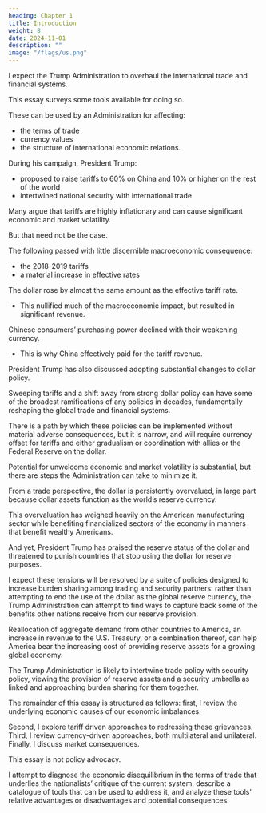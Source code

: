 ```yaml
---
heading: Chapter 1
title: Introduction
weight: 8
date: 2024-11-01
description: ""
image: "/flags/us.png"
---
```



<!-- Americans’ opinion of how well the international trade and financial systems serve them has deteriorated substantially \over the last decade. Among voters if not among economists, the consensus underpinning the international trading system has frayed, and both major parties have taken policies that aim at boosting America’s position within it. -->

<!-- With President Trump winning reelection with a strong democratic mandate, it is reasonable to  -->

I expect the Trump Administration to overhaul the international trade and financial systems. 

This essay surveys some tools available for doing so. 

<!-- In contrast to much Wall Street and academic discourse, there are powerful tools that -->

These can be used by an Administration for affecting:
- the terms of trade
- currency values
- the structure of international economic relations.

During his campaign, President Trump:
- proposed to raise tariffs to 60% on China and 10% or higher on the rest of the world
- intertwined national security with international trade

Many argue that tariffs are highly inflationary and can cause significant economic and market volatility.

But that need not be the case.


The following passed with little discernible macroeconomic consequence:
- the 2018-2019 tariffs
- a material increase in effective rates

The dollar rose by almost the same amount as the effective tariff rate.
- This nullified much of the macroeconomic impact, but resulted in significant revenue.

Chinese consumers’ purchasing power declined with their weakening currency.
- This is why China effectively paid for the tariff revenue.

<!-- Having just seen a major escalation in tariff rates, that experience should inform analysis of future trade conflicts. -->


President Trump has also discussed adopting substantial changes to dollar policy. 

Sweeping tariffs and a shift away from strong dollar policy can have some of the broadest ramifications of any policies in decades, fundamentally reshaping the global trade and financial systems.

There is a path by which these policies can be implemented without material adverse consequences, but it is narrow, and will require currency offset for tariffs and either gradualism or coordination with allies or the Federal Reserve on the dollar.

Potential for unwelcome economic and market volatility is substantial, but there are steps the Administration can take to minimize it.

From a trade perspective, the dollar is persistently overvalued, in large part because dollar assets function as the world’s reserve currency.

This overvaluation has weighed heavily on the American manufacturing sector while benefiting financialized sectors of the economy in manners that benefit wealthy Americans.

And yet, President Trump has praised the reserve status of the dollar and threatened to punish countries that stop using the dollar for reserve purposes.

I expect these tensions will be resolved by a suite of policies designed to increase burden sharing among trading and security partners: rather than attempting to end the use of the dollar as the global reserve currency, the Trump Administration can attempt to find ways to capture back some of the benefits other nations receive from our reserve provision. 

Reallocation of aggregate demand from other countries to America, an increase in revenue to the U.S. Treasury, or a combination thereof, can help America bear the increasing cost of providing reserve assets for a growing global economy. 

The Trump Administration is likely to intertwine trade policy with security policy, viewing the provision of reserve assets and a security umbrella as linked and approaching burden sharing for them together.

The remainder of this essay is structured as follows: first, I review the underlying economic causes of our economic
imbalances. 

Second, I explore tariff driven approaches to redressing these grievances. Third, I review currency-driven
approaches, both multilateral and unilateral. Finally, I discuss market consequences.

This essay is not policy advocacy.

I attempt to diagnose the economic disequilibrium in the terms of trade that underlies the nationalists’ critique of the current system, describe a catalogue of tools that can be used to address it, and analyze these tools’ relative advantages or disadvantages and potential consequences.

<!-- My analysis reflects only my own views, not those of anyone on President Trump’s team or Hudson Bay Capital.
The goal of the analysis is to understand the range of possible policies that might be implemented, so that our
team and clients can evaluate the consequences in the economy and financial markets that might result. -->
